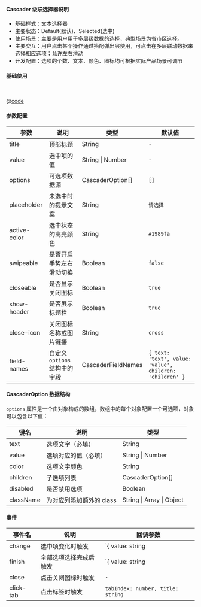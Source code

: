 #### Cascader 级联选择器说明

- 基础样式：文本选择器
- 主要状态：Default(默认)、Selected(选中)
- 使用场景：主要是用户用于多层级数据的选择，典型场景为省市区选择。
- 主要交互：用户点击某个操作通过搭配弹出层使用，可点击在多层联动数据来选择相应选项；允许左右滑动
- 开发配置：选项的个数、文本、颜色、图标均可根据实际产品场景可调节

#### 基础使用


<br />

<common-code-format>
  <template #source>
    <APP-ndCascader-ndCascader></APP-ndCascader-ndCascader>
  </template>

  @[code](../.vuepress/components/APP/ndCascader/ndCascader.vue)

</common-code-format>



#### 参数配置

| 参数                    | 说明                       | 类型        | 默认值                                        |
| -------------------     | ------------------------  | ----------- | --------------------------------------------- |
| title     | 顶部标题 | String | `-`           |
| value | 选中项的值 | String \| Number | `-`            |
| options | 可选项数据源                  | CascaderOption[] |          `[]`          |
| placeholder | 未选中时的提示文案            | String |         `请选择`      |
| active-color | 选中状态的高亮颜色            | String | `#1989fa`         |
| swipeable | 是否开启手势左右滑动切换 | Boolean |          `false`          |
| closeable | 是否显示关闭图标              | Boolean | `true`                                                   |
| show-header | 是否展示标题栏                | Boolean |          `true`          |
| close-icon | 关闭图标名称或图片链接        | String | `cross` |
| field-names | 自定义 `options` 结构中的字段 | CascaderFieldNames | `{ text: 'text', value: 'value', children: 'children' }` |



#### CascaderOption 数据结构

`options` 属性是一个由对象构成的数组，数组中的每个对象配置一个可选项，对象可以包含以下值：

| 键名      | 说明                     | 类型                      |
| --------- | ------------------------ | ------------------------- |
| text      | 选项文字（必填）         | String                    |
| value     | 选项对应的值（必填）     | String \| Number          |
| color     | 选项文字颜色             | String                    |
| children  | 子选项列表               | CascaderOption[]          |
| disabled  | 是否禁用选项             | Boolean                   |
| className | 为对应列添加额外的 class | String \| Array \| Object |





#### 事件

| 事件名    | 说明                   | 回调参数                                                     |
| --------- | ---------------------- | ------------------------------------------------------------ |
| change    | 选中项变化时触发       | `{ value: string | number, selectedOptions: CascaderOption[], tabIndex: number } ` |
| finish    | 全部选项选择完成后触发 | `{ value: string | number, selectedOptions: CascaderOption[], tabIndex: number }` |
| close     | 点击关闭图标时触发     | `-`                                                          |
| click-tab | 点击标签时触发         | `tabIndex: number, title: string`                            |















